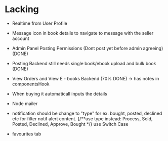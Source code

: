 # Lacking

- Realtime from User Profile
- Message icon in book details to navigate to message with the seller account
- Admin Panel Posting Permissions (Dont post yet before admin agreeing) (DONE)

- Posting Backend still needs single book/ebook upload and bulk book  (DONE)

- View Orders and View E - books Backend (70% DONE) -> has notes in componentsHook
- When buying it automaticall inputs the details
- Node mailer
- notification should be change to "type" for ex. bought, posted, declined etc for filter notif alert content.  {/**use type instead: Process, Sold, Posted, Declined, Approve, Bought */} use Switch Case
- favourites tab

